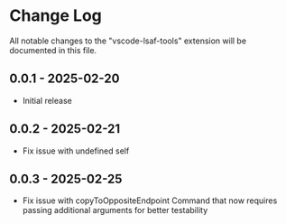 # Change Log

All notable changes to the "vscode-lsaf-tools" extension will be documented in this file.


##  0.0.1 - 2025-02-20
- Initial release

##  0.0.2 - 2025-02-21
- Fix issue with undefined self

##  0.0.3 - 2025-02-25
- Fix issue with copyToOppositeEndpoint Command that now requires passing additional arguments for better testability
